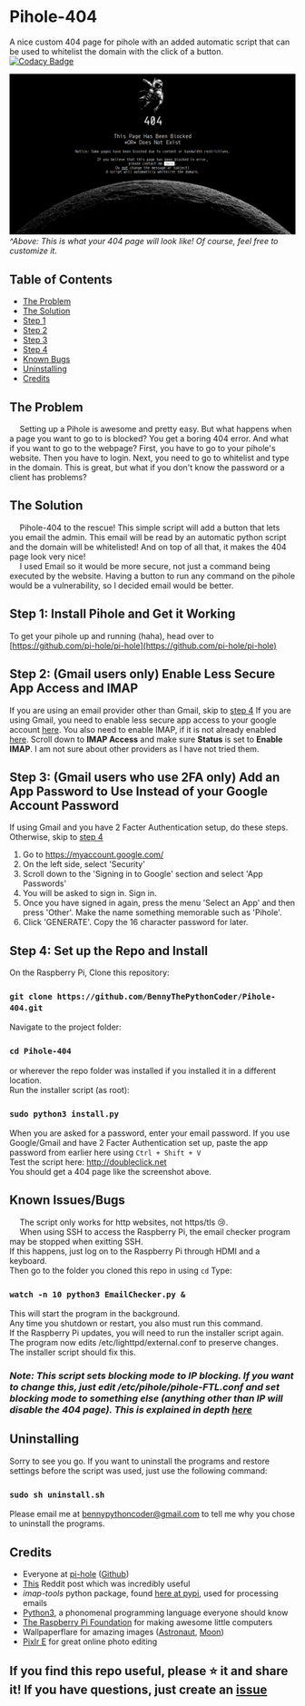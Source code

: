 # Pihole-404
A nice custom 404 page for pihole with an added automatic script that can be used to whitelist the domain with the click of a button.\
[![Codacy Badge](https://app.codacy.com/project/badge/Grade/d9d7b44d12f84133801d4de53057d276)](https://www.codacy.com/gh/BennyThePythonCoder/Pihole-404/dashboard?utm_source=github.com&amp;utm_medium=referral&amp;utm_content=BennyThePythonCoder/Pihole-404&amp;utm_campaign=Badge_Grade)

![This is what your 404 page will look like. Of course, you can also customize it.](./Screenshot.png)
_^Above: This is what your 404 page will look like! Of course, feel free to customize it._

## Table of Contents
*   [The Problem](#the-problem)
*   [The Solution](#the-solution)
*   [Step 1](#step-1-install-pihole-and-get-it-working)
*   [Step 2](#step-2-gmail-users-only-enable-less-secure-app-access-and-imap)
*   [Step 3](#step-3-gmail-users-who-use-2fa-only-add-an-app-password-to-use-instead-of-your-google-account-password)
*   [Step 4](#step-4-set-up-the-repo-and-install)
*   [Known Bugs](#known-issuesbugs)
*   [Uninstalling](#uninstalling)
*   [Credits](#credits)

## The Problem
&emsp; Setting up a Pihole is awesome and pretty easy. But what happens when a page you want to go to is blocked? You get a boring 404 error. And what if you want to go to the webpage? First, you have to go to your pihole's website. Then you have to login. Next, you need to go to whitelist and type in the domain. This is great, but what if you don't know the password or a client has problems?

## The Solution
&emsp; Pihole-404 to the rescue! This simple script will add a button that lets you email the admin. This email will be read by an automatic python script and the domain will be whitelisted! And on top of all that, it makes the 404 page look very nice!\
&emsp; I used Email so it would be more secure, not just a command being executed by the website. Having a button to run any command on the pihole would be a vulnerability, so I decided email would be better.

## Step 1: Install Pihole and Get it Working
To get your pihole up and running (haha), head over to [https://github.com/pi-hole/pi-hole](https://github.com/pi-hole/pi-hole)

## Step 2: (Gmail users only) Enable Less Secure App Access and IMAP
If you are using an email provider other than Gmail, skip to [step 4](#step-4-set-up-the-repo-and-install)
If you are using Gmail, you need to enable less secure app access to your google account [here](https://myaccount.google.com/lesssecureapps). You also need to enable IMAP, if it is not already enabled [here](https://mail.google.com/mail/u/0/#settings/fwdandpop). Scroll down to **IMAP Access** and make sure **Status** is set to **Enable IMAP**. I am not sure about other providers as I have not tried them.

## Step 3: (Gmail users who use 2FA only) Add an App Password to Use Instead of your Google Account Password
If using Gmail and you have 2 Facter Authentication setup, do these steps. Otherwise, skip to [step 4](#step-4-set-up-the-repo-and-install)
1.  Go to https://myaccount.google.com/
2.  On the left side, select 'Security'
3.  Scroll down to the 'Signing in to Google' section and select 'App Passwords'
4.  You will be asked to sign in. Sign in.
5.  Once you have signed in again, press the menu 'Select an App' and then press 'Other'. Make the name something memorable such as 'Pihole'.
6.  Click 'GENERATE'. Copy the 16 character password for later.

## Step 4: Set up the Repo and Install
On the Raspberry Pi, Clone this repository:
### `git clone https://github.com/BennyThePythonCoder/Pihole-404.git`
Navigate to the project folder:
### `cd Pihole-404`
or wherever the repo folder was installed if you installed it in a different location.\
Run the installer script (as root):
### `sudo python3 install.py`
When you are asked for a password, enter your email password. If you use Google/Gmail and have 2 Facter Authentication set up, paste the app password from earlier here using `Ctrl + Shift + V`\
Test the script here: http://doubleclick.net \
You should get a 404 page like the screenshot above.

## Known Issues/Bugs
&emsp; The script only works for http websites, not https/tls 😢.\
&emsp; When using SSH to access the Raspberry Pi, the email checker program may be stopped when exitting SSH.\
If this happens, just log on to the Raspberry Pi through HDMI and a keyboard.\
Then go to the folder you cloned this repo in using `cd` Type:
### `watch -n 10 python3 EmailChecker.py &`
This will start the program in the background.\
Any time you shutdown or restart, you also must run this command.\
If the Raspberry Pi updates, you will need to run the installer script again. The program now edits /etc/lighttpd/external.conf to preserve changes.\
The installer script should fix this.
### _Note: This script sets blocking mode to IP blocking. If you want to change this, just edit /etc/pihole/pihole-FTL.conf and set blocking mode to something else (anything other than IP will disable the 404 page). This is explained in depth [here](https://docs.pi-hole.net/ftldns/blockingmode/)_

## Uninstalling
Sorry to see you go. If you want to uninstall the programs and restore settings before the script was used, just use the following command:
### `sudo sh uninstall.sh`
Please email me at [bennypythoncoder@gmail.com](mailto:bennypythoncoder@gmail.com?subject=Why%20I%20uninstalled%20Pihole-404) to tell me why you chose to uninstall the programs.

## Credits
*  Everyone at [pi-hole](https://pi-hole.net) ([Github](https://github.com/pi-hole/pi-hole))
*  [This](https://www.reddit.com/r/pihole/comments/a9v7jj/how_to_install_a_custom_block_page_for_websites/) Reddit post which was incredibly useful
*  *imap-tools* python package, found [here at pypi](https://pypi.org/project/imap-tools/), used for processing emails
*  [Python3](https://python.org), a phonomenal programming language everyone should know
*  [The Raspberry Pi Foundation](https://raspberrypi.org) for making awesome little computers
*  Wallpaperflare for amazing images ([Astronaut](https://www.wallpaperflare.com/astronaut-clipart-space-monochrome-artwork-copy-space-close-up-wallpaper-ppoyl), [Moon](https://www.wallpaperflare.com/minimalism-space-black-background-artwork-simple-background-wallpaper-pmmgi))
*  [Pixlr E](https://pixlr.com/e/) for great online photo editing

## If you find this repo useful, **please ⭐ it and share it!** If you have questions, just create an [issue](https://github.com/BennyThePythonCoder/Pihole-404/issues)
